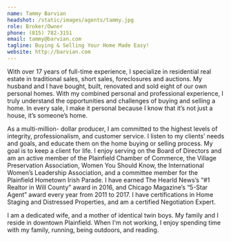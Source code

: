 ```yaml
---
name: Tammy Barvian
headshot: /static/images/agents/tammy.jpg
role: Broker/Owner
phone: (815) 782-3151
email: tammy@barvian.com
tagline: Buying & Selling Your Home Made Easy!
website: http://barvian.com
---
```


With over 17 years of full-time experience, I specialize in residential real estate in
traditional sales, short sales, foreclosures and auctions. My husband and I have bought,
built, renovated and sold eight of our own personal homes. With my combined personal
and professional experience, I truly understand the opportunities and challenges of buying
and selling a home. In every sale, I make it personal because I know that it’s not just a
house, it’s someone’s home.

As a multi-million- dollar producer, I am committed to the highest levels of integrity,
professionalism, and customer service. I listen to my clients’ needs and goals, and educate
them on the home buying or selling process. My goal is to keep a client for life.
I enjoy serving on the Board of Directors and am an active member of the Plainfield
Chamber of Commerce, the Village Preservation Association, Women You Should Know, the
International Women’s Leadership Association, and a committee member for the Plainfield
Hometown Irish Parade. I have earned The Hearld News’s “#1 Realtor in Will County” award
in 2016, and Chicago Magazine’s “5-Star Agent” award every year from 2011 to 2017. I have certifications in Home Staging and Distressed Properties, and am a certified Negotiation Expert.

I am a dedicated wife, and a mother of identical twin boys. My family and I reside in
downtown Plainfield. When I'm not working, I enjoy spending time with my family,
running, being outdoors, and reading.
